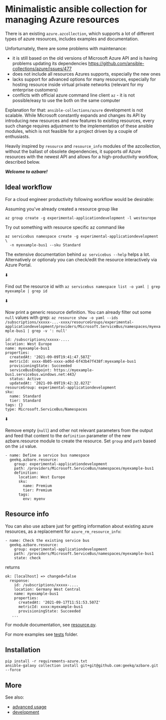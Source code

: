 # Minimalistic ansible collection for managing Azure resources

There is an existing `azure.azcollection`, which supports a lot of different types
of azure resources, includes examples and documentation.

Unforturnately, there are some problems with maintenance:

* it is still based on the old versions of Microsoft Azure API and is having problems updating its dependencies https://github.com/ansible-collections/azure/issues/477
* does not include all resources Azures supports, especially the new ones
* lacks support for advanced options for many resources, especially for hosting resource inside virtual private networks (relevant for my enterprise customers)
* conflicts with official azure command line client `az` - it is not possible/easy to use the both on the same computer

Explanation for that: `ansible-collections/azure` development is not
scalable. While Microsoft constantly expands and changes its API by
introducing new resources and new features to existing resources, every
such change requires adjustment to the implementation of these ansible
modules, which is not feasible for a project driven by a couple of
enthusiasts.

Heavily inspired by `resource` and `resource_info` modules of the
azcollection, without the ballast of obsolete dependencies, it supports
*all* Azure resources with the newest API and allows for a
high-productivity workflow, described below.

***Welcome to azbare!***


## Ideal workflow

For a cloud engineer productivity following workflow would be desirable:

Assuming you've already created a resource group like

    az group create -g experimental-applicationdevelopment -l westeurope

Try out something with resource specific az command like

    az servicebus namespace create -g experimental-applicationdevelopment \
      -n myexample-bus1 --sku Standard

The extensive documentation behind `az servicebus --help` helps a lot.
Alternatively or optionaly you can check/edit the resource interactively
via Azure Portal.

:arrow_down:

Find out the resource id with `az servicebus namespace list -o yaml | grep myexample | grep id`

:arrow_down:

Now print a generic resource definition. You can already filter out some
`null` values with grep:
`az resource show -o yaml --ids /subscriptions/xxxxx-...-xxxx/resourceGroups/experimental-applicationdevelopment/providers/Microsoft.ServiceBus/namespaces/myexample-bus1 | grep -v ': null'`

```
id: /subscriptions/xxxxx-....
location: West Europe
name: myexample-bus1
properties:
  createdAt: '2021-09-09T19:41:47.587Z'
  metricId: xxxx-8b05-xxxx-ad6d-6f43b47f438f:myexample-bus1
  provisioningState: Succeeded
  serviceBusEndpoint: https://myexample-bus1.servicebus.windows.net:443/
  status: Active
  updatedAt: '2021-09-09T19:42:32.827Z'
resourceGroup: experimental-applicationdevelopment
sku:
  name: Standard
  tier: Standard
tags: {}
type: Microsoft.ServiceBus/Namespaces
```

:arrow_down:

Remove empty (`null`) and other not relevant parameters from the output
and feed that content to the `definition` parameter of the new
azbare.resource module to create the resource. Set `group` and `path`
based on the `id` value.

    - name: Define a service bus namespace
      geekq.azbare.resource:
        group: experimental-applicationdevelopment
        path: /providers/Microsoft.ServiceBus/namespaces/myexample-bus1
        definition:
          location: West Europe
          sku:
            name: Premium
            tier: Premium
          tags:
            env: myenv

## Resource info

You can also use azbare just for getting information about existing
azure resources, as a replacement for `azure_rm_resource_info`:


    - name: Check the existing service bus
      geekq.azbare.resource:
        group: experimental-applicationdevelopment
        path: /providers/Microsoft.ServiceBus/namespaces/myexample-bus1
        state: check

returns

```
ok: [localhost] => changed=false 
  response:
    id: /subscriptions/xxxxx-....
    location: Germany West Central
    name: myexample-bus1
    properties:
      createdAt: '2021-09-17T11:51:53.507Z'
      metricId: xxxx:myexample-bus1
      provisioningState: Succeeded
   ...
```

For module documentation, see [resource.py](plugins/modules/resource.py#L22).

For more examples see [tests](tests/) folder.


## Installation

    pip install -r requirements-azure.txt
    ansible-galaxy collection install git+git@github.com:geekq/azbare.git --force

## More

See also:

* [advanced usage](docs/advanced-usage.md)
* [development](docs/development.md)

